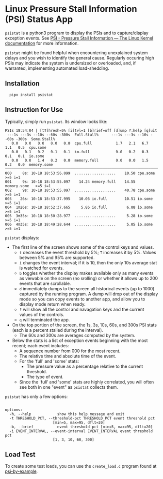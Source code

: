 # Linux Pressure Stall Information (PSI) Status App
`psistat` is a python3 program to display the PSIs and to capture/display exception events.  See [PSI - Pressure Stall Information — The Linux Kernel documentation](https://docs.kernel.org/accounting/psi.html) for more information.

`psistat` might be found helpful when encountering unexplained system delays and you wish to identify the general cause.  Regularly occuring high PSIs may indicate the system is undersized or overloaded, and, if warranted, implementing automated load-shedding.  

## Installation
```
  pipx install psistat
```

## Instruction for Use
Typically, simply run `psistat`.  Its window looks like:

```
PSIs 18:54:04 | [tT]hresh=5% [i]tvl=1 [b]rief=off [d]ump ?:help [q]uit
 ---1s ---3s --10s --60s -300s  Full.Stall%      ---1s ---3s --10s --60s -300s  Some.Stall%
   0.0   0.0   0.0   0.0   0.0  cpu.full           1.7   2.1   6.7   1.1   0.5  cpu.some
   0.0   0.1   0.2   0.1   0.1  io.full            0.0   0.2   0.3   0.1   0.1  io.some
   0.0   0.0   1.4   0.2   0.0  memory.full        0.0   0.0   1.5   0.2   0.0  memory.some
──────────────────────────────────────────────────────────────────────────────────────────────
000     8s: 10-18 18:53:56.099  ...................    10.50 cpu.some      >=5 i=1
001     9s: 10-18 18:53:55.097    14.24 memory.full    14.55 memory.some   >=5 i=1
002     9s: 10-18 18:53:55.097  ...................    40.78 cpu.some      >=5 i=1
003    26s: 10-18 18:53:37.995    10.06 io.full        10.51 io.some       >=5 i=1
004  1m26s: 10-18 18:52:37.665     5.86 io.full         6.08 io.some       >=5 i=1
005  3m35s: 10-18 18:50:28.977  ...................     5.28 io.some       >=5 i=1
006  4m35s: 10-18 18:49:28.644  ...................     5.05 io.some       >=5 i=1
```

`psistat` displays:
* The first line of the screen shows some of the control keys and values.
  * `t` decreases the event threshold by 5%; `T` increases it by 5%. Values between 5% and 95% are supported.
  * `i` changes the event interval; if it is 10, then the only 10s average stat is watched for events. 
  * `b` toggles whether the display makes available only as many events as viewable on the screen (no srolling)
    or whether it allows up to 200 events that are scrollable.
  * `d` immediately dumps to the screen all historical events (up to 1000) captured by the running program.
    A dump will drop out of the display mode so you can copy events to another app, and allow you to display mode return when ready.
  * `?` will show all the control and navagation keys and the current values of the controls.
  * `q` will terminated the app.
* On the top portion of the screen, the 1s, 3s, 10s, 60s, and 300s PSI stats (each is a percent stalled during the interval).
  * The 60s and 300s are averages computed by the system.
* Below the stats is a list of exception events beginning with the most recent;
  each event includes:
  * A sequence number from 000 for the most recent.
  * The relative time and absolute time of the event.
  * For the 'full' and 'some' stats:
    * The pressure value as a percentage relative to the current threshold.
    * The type of event.
  * Since the 'full' and 'some' stats are highly correlated, you will often see both in one "event" as `psistat` collects them.


`psistat` has only a few options:
```

options:
  -h, --help            show this help message and exit
  -t THRESHOLD_PCT, --threshold-pct THRESHOLD_PCT event threshold pct
                      [min=5, max=95, dflt=20]
  -b, --brief           event threshold pct [min=5, max=95, dflt=20]
  -i EVENT_INTERVAL, --event-interval EVENT_INTERVAL event threshold pct
                      [1, 3, 10, 60, 300]
```

## Load Test
To create some test loads, you can use the `create_load.c` program found at
[psi-by-example](https://github.com/shuveb/psi-by-example).

